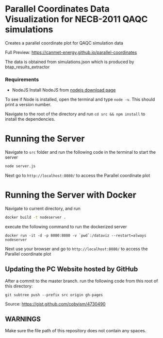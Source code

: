 # Parallel Coordinates Data Visualization for NECB-2011 QAQC simulations
Creates a parallel coordinate plot for QAQC simulation data

Full Preview: https://canmet-energy.github.io/parallel-coordinates

The data is obtained from simulations.json which is produced by btap_results_extractor

### Requirements
  + NodeJS
Install NodeJS from [nodejs download page](https://nodejs.org/en/download/)

To see if Node is installed, open the terminal and type `node -v`. This should print a version number.

Navigate to the root of the directory and run `cd src && npm install` to install the dependencies.

# Running the Server
Navigate to `src` folder and run the following code in the terminal to start the server

```bash
node server.js
```

Next go to `http://localhost:8080/` to access the Parallel coordinate plot

# Running the Server with Docker

Navigate to current directory, and run

```bash
docker build -t nodeserver .
```

execute the following command to run the dockerized server

```
docker run -it -d -p 8080:8080 -v `pwd`:/dataviz --restart=always nodeserver
```

Next use your browser and go to `http://localhost:8080/` to access the Parallel coordinate plot


## Updating the PC Website hosted by GitHub 

After a commit to the master branch. run the following code from this root of this directory:

```
git subtree push --prefix src origin gh-pages
```

Source: https://gist.github.com/cobyism/4730490

## WARNINGS

Make sure the file path of this repository does not contain any spaces.
